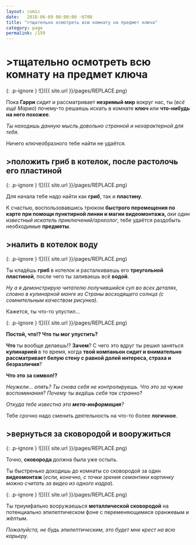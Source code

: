```yaml
---
layout: comic
date:   2018-06-09 00:00:00 -0700
title: ">тщательно осмотреть всю комнату на предмет ключа"
category: page
permalink: /159
---
```

# >тщательно осмотреть всю комнату на предмет ключа

{: .p-ignore }
![]({{ site.url }}/pages/REPLACE.png)

Пока <strong>Гарри </strong>сидит и рассматривает <strong>незримый мир</strong> вокруг нас, ты (<em>всё ещё Марио</em>) почему-то решаешь искать в комнате <strong>ключ </strong>или <strong>что-нибудь на него похожее</strong>.

<em>Ты находишь данную мысль довольно странной и нехарактерной для тебя.</em>

Ничего ключеобразного тебе найти не удаётся.

## >положить гриб в котелок, после растолочь его пластиной

{: .p-ignore }
![]({{ site.url }}/pages/REPLACE.png)

Для начала тебе надо найти как <strong>гриб</strong>, так и <strong>пластину</strong>.

К счастью, воспользовавшись трюком <strong>быстрого перемещения по карте при помощи пунктирной линии и магии видеомонтажа, </strong><em>аки один известный искатель приключений/археолог</em>,<strong> </strong>тебе удаётся раздобыть необходимые <strong>предметы</strong>. 

## >налить в котелок воду

{: .p-ignore }
![]({{ site.url }}/pages/REPLACE.png)

Ты кладёшь <strong>гриб </strong>в котелок и расталкиваешь его <strong>треугольной пластиной</strong>, после чего ты заливаешь всё <strong>водой</strong>.

<em>Ну а я демонстрирую читателю получившийся суп во всех деталях, словно в кулинарной манге из Страны восходящего солнца (с сомнительным качеством рисунка).</em>

Кажется, ты что-то упустил…

{: .p-ignore }
![]({{ site.url }}/pages/REPLACE.png)

<strong>Постой, что!? Что ты мог упустить?</strong>

<strong>Что </strong>ты вообще делаешь!? <strong>Зачем</strong>? С чего это вдруг ты решил заняться <strong>кулинарией </strong>в то время, когда <strong>твой компаньон сидит и внимательно рассматривает белую стену с равной долей интереса, страха и безразличия</strong>?

<strong>Что это за символ!?</strong>

<em>Неужели… опять? Ты снова себя не контролируешь. Что это за чужие воспоминания? Почему ты ведёшь себя так странно?</em>

<em>Откуда тебе известна эта <strong>мета-информация</strong>?</em>

Тебе срочно надо сменить деятельность на что-то более <strong>логичное</strong>.

## >вернуться за сковородой и вооружиться

{: .p-ignore }
![]({{ site.url }}/pages/REPLACE.png)

Точно, <strong>сковорода </strong>должна была уже остыть. 

Ты быстренько доходишь до комнаты со сковородой за один <strong>видеомонтаж </strong>(<em>если, конечно, с точки зрения семантики картинку можно считать за видео из одного кадра</em>).

{: .p-ignore }
![]({{ site.url }}/pages/REPLACE.png)

Ты триумфально вооружаешься <strong>металлической сковородой</strong> на потенциально эпилептическом фоне с переменяющимися оранжевым и жёлтым.

<em>Пожалуйста, не будь эпилептическим, это будет мне крест на всю карьеру.</em>
